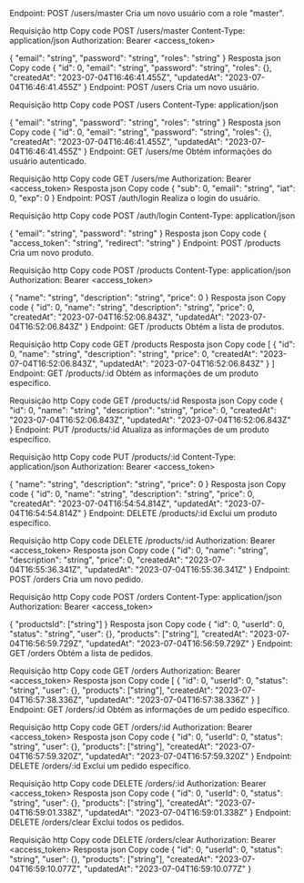 Endpoint: POST /users/master
Cria um novo usuário com a role "master".

Requisição
http
Copy code
POST /users/master
Content-Type: application/json
Authorization: Bearer <access_token>

{
  "email": "string",
  "password": "string",
  "roles": "string"
}
Resposta
json
Copy code
{
  "id": 0,
  "email": "string",
  "password": "string",
  "roles": {},
  "createdAt": "2023-07-04T16:46:41.455Z",
  "updatedAt": "2023-07-04T16:46:41.455Z"
}
Endpoint: POST /users
Cria um novo usuário.

Requisição
http
Copy code
POST /users
Content-Type: application/json

{
  "email": "string",
  "password": "string",
  "roles": "string"
}
Resposta
json
Copy code
{
  "id": 0,
  "email": "string",
  "password": "string",
  "roles": {},
  "createdAt": "2023-07-04T16:46:41.455Z",
  "updatedAt": "2023-07-04T16:46:41.455Z"
}
Endpoint: GET /users/me
Obtém informações do usuário autenticado.

Requisição
http
Copy code
GET /users/me
Authorization: Bearer <access_token>
Resposta
json
Copy code
{
  "sub": 0,
  "email": "string",
  "iat": 0,
  "exp": 0
}
Endpoint: POST /auth/login
Realiza o login do usuário.

Requisição
http
Copy code
POST /auth/login
Content-Type: application/json

{
  "email": "string",
  "password": "string"
}
Resposta
json
Copy code
{
  "access_token": "string",
  "redirect": "string"
}
Endpoint: POST /products
Cria um novo produto.

Requisição
http
Copy code
POST /products
Content-Type: application/json
Authorization: Bearer <access_token>

{
  "name": "string",
  "description": "string",
  "price": 0
}
Resposta
json
Copy code
{
  "id": 0,
  "name": "string",
  "description": "string",
  "price": 0,
  "createdAt": "2023-07-04T16:52:06.843Z",
  "updatedAt": "2023-07-04T16:52:06.843Z"
}
Endpoint: GET /products
Obtém a lista de produtos.

Requisição
http
Copy code
GET /products
Resposta
json
Copy code
[
  {
    "id": 0,
    "name": "string",
    "description": "string",
    "price": 0,
    "createdAt": "2023-07-04T16:52:06.843Z",
    "updatedAt": "2023-07-04T16:52:06.843Z"
  }
]
Endpoint: GET /products/:id
Obtém as informações de um produto específico.

Requisição
http
Copy code
GET /products/:id
Resposta
json
Copy code
{
  "id": 0,
  "name": "string",
  "description": "string",
  "price": 0,
  "createdAt": "2023-07-04T16:52:06.843Z",
  "updatedAt": "2023-07-04T16:52:06.843Z"
}
Endpoint: PUT /products/:id
Atualiza as informações de um produto específico.

Requisição
http
Copy code
PUT /products/:id
Content-Type: application/json
Authorization: Bearer <access_token>

{
  "name": "string",
  "description": "string",
  "price": 0
}
Resposta
json
Copy code
{
  "id": 0,
  "name": "string",
  "description": "string",
  "price": 0,
  "createdAt": "2023-07-04T16:54:54.814Z",
  "updatedAt": "2023-07-04T16:54:54.814Z"
}
Endpoint: DELETE /products/:id
Exclui um produto específico.

Requisição
http
Copy code
DELETE /products/:id
Authorization: Bearer <access_token>
Resposta
json
Copy code
{
  "id": 0,
  "name": "string",
  "description": "string",
  "price": 0,
  "createdAt": "2023-07-04T16:55:36.341Z",
  "updatedAt": "2023-07-04T16:55:36.341Z"
}
Endpoint: POST /orders
Cria um novo pedido.

Requisição
http
Copy code
POST /orders
Content-Type: application/json
Authorization: Bearer <access_token>

{
  "productsId": ["string"]
}
Resposta
json
Copy code
{
  "id": 0,
  "userId": 0,
  "status": "string",
  "user": {},
  "products": ["string"],
  "createdAt": "2023-07-04T16:56:59.729Z",
  "updatedAt": "2023-07-04T16:56:59.729Z"
}
Endpoint: GET /orders
Obtém a lista de pedidos.

Requisição
http
Copy code
GET /orders
Authorization: Bearer <access_token>
Resposta
json
Copy code
[
  {
    "id": 0,
    "userId": 0,
    "status": "string",
    "user": {},
    "products": ["string"],
    "createdAt": "2023-07-04T16:57:38.336Z",
    "updatedAt": "2023-07-04T16:57:38.336Z"
  }
]
Endpoint: GET /orders/:id
Obtém as informações de um pedido específico.

Requisição
http
Copy code
GET /orders/:id
Authorization: Bearer <access_token>
Resposta
json
Copy code
{
  "id": 0,
  "userId": 0,
  "status": "string",
  "user": {},
  "products": ["string"],
  "createdAt": "2023-07-04T16:57:59.320Z",
  "updatedAt": "2023-07-04T16:57:59.320Z"
}
Endpoint: DELETE /orders/:id
Exclui um pedido específico.

Requisição
http
Copy code
DELETE /orders/:id
Authorization: Bearer <access_token>
Resposta
json
Copy code
{
  "id": 0,
  "userId": 0,
  "status": "string",
  "user": {},
  "products": ["string"],
  "createdAt": "2023-07-04T16:59:01.338Z",
  "updatedAt": "2023-07-04T16:59:01.338Z"
}
Endpoint: DELETE /orders/clear
Exclui todos os pedidos.

Requisição
http
Copy code
DELETE /orders/clear
Authorization: Bearer <access_token>
Resposta
json
Copy code
{
  "id": 0,
  "userId": 0,
  "status": "string",
  "user": {},
  "products": ["string"],
  "createdAt": "2023-07-04T16:59:10.077Z",
  "updatedAt": "2023-07-04T16:59:10.077Z"
}
